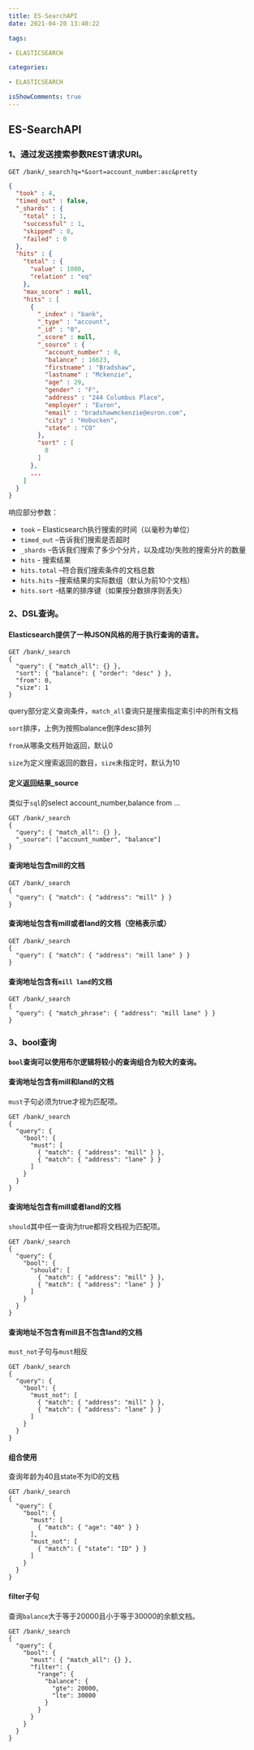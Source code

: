 ```yaml
---
title: ES-SearchAPI
date: 2021-04-20 13:40:22

tags:

- ELASTICSEARCH

categories:

- ELASTICSEARCH

isShowComments: true
---
```


## ES-SearchAPI

### 1、通过发送搜索参数REST请求URI。

```shell
GET /bank/_search?q=*&sort=account_number:asc&pretty
```

```json
{
  "took" : 4,
  "timed_out" : false,
  "_shards" : {
    "total" : 1,
    "successful" : 1,
    "skipped" : 0,
    "failed" : 0
  },
  "hits" : {
    "total" : {
      "value" : 1000,
      "relation" : "eq"
    },
    "max_score" : null,
    "hits" : [
      {
        "_index" : "bank",
        "_type" : "account",
        "_id" : "0",
        "_score" : null,
        "_source" : {
          "account_number" : 0,
          "balance" : 16623,
          "firstname" : "Bradshaw",
          "lastname" : "Mckenzie",
          "age" : 29,
          "gender" : "F",
          "address" : "244 Columbus Place",
          "employer" : "Euron",
          "email" : "bradshawmckenzie@euron.com",
          "city" : "Hobucken",
          "state" : "CO"
        },
        "sort" : [
          0
        ]
      },
      ...
    ]
  }
}
```

响应部分参数：

- `took` – Elasticsearch执行搜索的时间（以毫秒为单位）
- `timed_out` –告诉我们搜索是否超时
- `_shards` –告诉我们搜索了多少个分片，以及成功/失败的搜索分片的数量
- `hits` - 搜索结果
- `hits.total` –符合我们搜索条件的文档总数
- `hits.hits` –搜索结果的实际数组（默认为前10个文档）
- `hits.sort` -结果的排序键（如果按分数排序则丢失）

### 2、DSL查询。

#### Elasticsearch提供了一种JSON风格的用于执行查询的语言。

```shell
GET /bank/_search
{
  "query": { "match_all": {} },
  "sort": { "balance": { "order": "desc" } },
  "from": 0,
  "size": 1
}
```

query部分定义查询条件，`match_all`查询只是搜索指定索引中的所有文档

`sort`排序，上例为按照balance倒序desc排列

`from`从哪条文档开始返回，默认0

`size`为定义搜索返回的数目，`size`未指定时，默认为10

#### 定义返回结果_source

类似于`sql`的select account_number,balance from ...

```shell
GET /bank/_search
{
  "query": { "match_all": {} },
  "_source": ["account_number", "balance"]
}
```

#### 查询地址包含mill的文档

```shell
GET /bank/_search
{
  "query": { "match": { "address": "mill" } }
}
```

#### 查询地址包含有mill或者land的文档（空格表示或）

```shell
GET /bank/_search
{
  "query": { "match": { "address": "mill lane" } }
}
```

#### 查询地址包含有`mill land`的文档

```shell
GET /bank/_search
{
  "query": { "match_phrase": { "address": "mill lane" } }
}
```

### 3、bool查询

**`bool`查询可以使用布尔逻辑将较小的查询组合为较大的查询。**

#### 查询地址包含有mill和land的文档

`must`子句必须为true才视为匹配项。

```shell
GET /bank/_search
{
  "query": {
    "bool": {
      "must": [
        { "match": { "address": "mill" } },
        { "match": { "address": "lane" } }
      ]
    }
  }
}
```

#### 查询地址包含有mill或者land的文档

`should`其中任一查询为true都将文档视为匹配项。

```shell
GET /bank/_search
{
  "query": {
    "bool": {
      "should": [
        { "match": { "address": "mill" } },
        { "match": { "address": "lane" } }
      ]
    }
  }
}
```

#### 查询地址不包含有mill且不包含land的文档

`must_not`子句与`must`相反

```shell
GET /bank/_search
{
  "query": {
    "bool": {
      "must_not": [
        { "match": { "address": "mill" } },
        { "match": { "address": "lane" } }
      ]
    }
  }
}
```

#### 组合使用

查询年龄为40且state不为ID的文档

```shell
GET /bank/_search
{
  "query": {
    "bool": {
      "must": [
        { "match": { "age": "40" } }
      ],
      "must_not": [
        { "match": { "state": "ID" } }
      ]
    }
  }
}
```

#### filter子句

查询`balance`大于等于20000且小于等于30000的余额文档。

```shell
GET /bank/_search
{
  "query": {
    "bool": {
      "must": { "match_all": {} },
      "filter": {
        "range": {
          "balance": {
            "gte": 20000,
            "lte": 30000
          }
        }
      }
    }
  }
}
```

